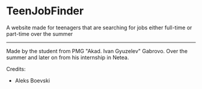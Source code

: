 <h1>TeenJobFinder</h1>
<p>A website made for teenagers that are searching for jobs either full-time or part-time over the summer</p>

---

Made by the student from PMG "Akad. Ivan Gyuzelev" Gabrovo. Over the summer and later on from his internship in Netea.

Credits:
- Aleks Boevski
